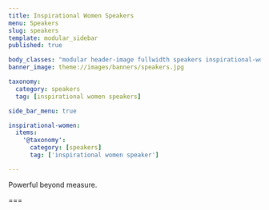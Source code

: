 ```yaml
---
title: Inspirational Women Speakers
menu: Speakers
slug: speakers
template: modular_sidebar
published: true

body_classes: "modular header-image fullwidth speakers inspirational-women-speakers"
banner_image: theme://images/banners/speakers.jpg

taxonomy:
  category: speakers
  tag: [inspirational women speakers]

side_bar_menu: true

inspirational-women:
  items:
    '@taxonomy':
      category: [speakers]
      tag: ['inspirational women speaker']

---
```


Powerful beyond measure.

===
